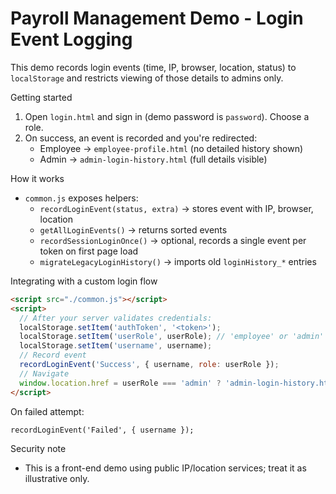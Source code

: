 # Payroll Management Demo - Login Event Logging

This demo records login events (time, IP, browser, location, status) to `localStorage` and restricts viewing of those details to admins only.

Getting started

1) Open `login.html` and sign in (demo password is `password`). Choose a role.
2) On success, an event is recorded and you're redirected:
   - Employee -> `employee-profile.html` (no detailed history shown)
   - Admin -> `admin-login-history.html` (full details visible)

How it works

- `common.js` exposes helpers:
  - `recordLoginEvent(status, extra)` -> stores event with IP, browser, location
  - `getAllLoginEvents()` -> returns sorted events
  - `recordSessionLoginOnce()` -> optional, records a single event per token on first page load
  - `migrateLegacyLoginHistory()` -> imports old `loginHistory_*` entries

Integrating with a custom login flow

```html
<script src="./common.js"></script>
<script>
  // After your server validates credentials:
  localStorage.setItem('authToken', '<token>');
  localStorage.setItem('userRole', userRole); // 'employee' or 'admin'
  localStorage.setItem('username', username);
  // Record event
  recordLoginEvent('Success', { username, role: userRole });
  // Navigate
  window.location.href = userRole === 'admin' ? 'admin-login-history.html' : 'employee-profile.html';
</script>
```

On failed attempt:

```html
recordLoginEvent('Failed', { username });
```

Security note

- This is a front-end demo using public IP/location services; treat it as illustrative only.